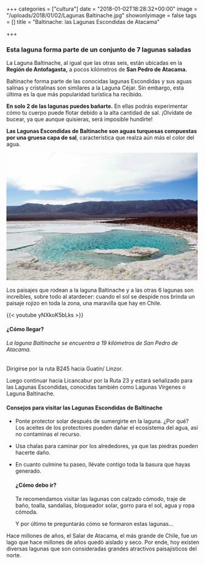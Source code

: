 +++
categories = ["cultura"]
date = "2018-01-02T18:28:32+00:00"
image = "/uploads/2018/01/02/Lagunas Baltinache.jpg"
showonlyimage = false
tags = []
title = "Baltinache: las Lagunas Escondidas de Atacama"

+++
### **Esta laguna forma parte de un conjunto de 7 lagunas saladas**

La Laguna Baltinache, al igual que las otras seis, están ubicadas en la **Región de Antofagasta,** a pocos kilómetros de **San Pedro de Atacama.**

Baltinache forma parte de las conocidas lagunas Escondidas y sus aguas salinas y cristalinas son similares a la Laguna Céjar. Sin embargo, esta última es la que más popularidad turística ha recibido.

**En solo 2 de las lagunas puedes bañarte.** En ellas podrás experimentar cómo tu cuerpo puede flotar debido a la alta cantidad de sal. ¡Olvídate de bucear, ya que aunque quisieras, será imposible hundirte!

**Las Lagunas Escondidas de Baltinache son aguas turquesas compuestas por una gruesa capa de sal**, característica que realza aún más el color del agua.

![](/uploads/2018/01/03/laguna1.jpg)

Los paisajes que rodean a la laguna Baltinache y a las otras 6 lagunas son increíbles, sobre todo al atardecer: cuando el sol se despide nos brinda un paisaje rojizo en toda la zona, una maravilla que hay en Chile.

{{< youtube yNXkoK5bLks >}}

#### **¿Cómo llegar?**

###### La laguna Baltinache se encuentra a 19 kilómetros de San Pedro de Atacama.

Dirigirse por la ruta B245 hacia Guatín/ Linzor.

Luego continuar hacia Licancabur por la Ruta 23 y estará señalizado para las Lagunas Escondidas, conocidas también como Lagunas Vírgenes o Laguna Baltinache.

#### **Consejos para visitar las Lagunas Escondidas de Baltinache**

* Ponte protector solar después de sumergirte en la laguna. ¿Por qué? Los aceites de los protectores pueden dañar el ecosistema del agua, así no contaminas el recurso. 
* Usa chalas para caminar por los alrededores, ya que las piedras pueden hacerte daño. 
* En cuanto culmine tu paseo, llévate contigo toda la basura que hayas generado. 

  #### **¿Cómo debo ir?**

  Te recomendamos visitar las lagunas con calzado cómodo, traje de baño, toalla, sandalias, bloqueador solar, gorro para el sol, agua y ropa cómoda.

  Y por último te preguntarás cómo se formaron estas lagunas...

Hace millones de años, el Salar de Atacama, el más grande de Chile, fue un lago que hace millones de años quedó aislado y seco. Por ende, hoy existen diversas lagunas que son consideradas grandes atractivos paisajísticos del norte. 